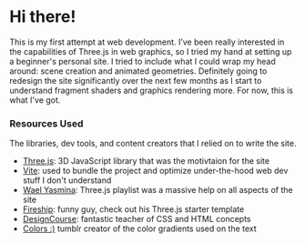# Hi there!

This is my first attempt at web development. I’ve been really interested in the capabilities of Three.js in web graphics, so I tried my hand at setting up a beginner's personal site. I tried to include what I could wrap my head around: scene creation and animated geometries. Definitely going to redesign the site significantly over the next few months as I start to understand fragment shaders and graphics rendering more.
For now, this is what I've got.

### Resources Used

The libraries, dev tools, and content creators that I relied on to write the site. 

* [Three.js](https://github.com/mrdoob/three.js/): 3D JavaScript library that was the motivtaion for the site 
* [Vite](https://vitejs.dev/): used to bundle the project and optimize under-the-hood web dev stuff I don't understand
* [Wael Yasmina](https://www.youtube.com/@WaelYasmina): Three.js playlist was a massive help on all aspects of the site
* [Fireship](https://www.youtube.com/@Fireship): funny guy, check out his Three.js starter template 
* [DesignCourse](https://www.youtube.com/@DesignCourse): fantastic teacher of CSS and HTML concepts
* [Colors :)](https://colormush.tumblr.com/) tumblr creator of the color gradients used on the text